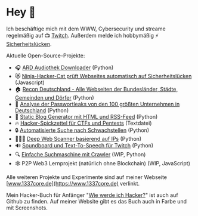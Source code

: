 # Hey 👋

Ich beschäftige mich mit dem WWW, Cybersecurity und streame regelmäßig 
auf 📺  [Twitch](https://www.twitch.tv/leetcore).
Außerdem melde ich hobbymäßig ⚡️ [Sicherheitslücken](https://www.1337core.de/hacks.htm).

Aktuelle Open-Source-Projekte:
			<ul>
	<li>🎧 <a href="https://github.com/Leetcore/audiothek-downloader">ARD Audiothek Downloader</a> (Python)</li>
				<li>😻 <a href="https://github.com/Leetcore/ninja-hacker-cat">Ninja-Hacker-Cat prüft Webseites automatisch auf Sicherheitslücken</a> (Javascript)</li>
				<li>🏠 <a href="https://github.com/Leetcore/recon-deutschland">Recon Deutschland - Alle Webseiten der Bundesländer, Städte, Gemeinden und Dörfer</a> (Python)</li>
				<li>🔑 <a href="https://github.com/Leetcore/password-leaks">Analyse der Passwortleaks von den 100 größten Unternehmen in Deutschland</a> (Python)</li>
				<li>📝 <a href="https://github.com/Leetcore/python-blog-generator">Static Blog Generator mit HTML und RSS-Feed</a> (Python)</li>
				<li>🔥 <a href="https://github.com/Leetcore/1337-observer">Hacker-Spickzettel für CTFs und Pentests</a> (Textdatei)</li>
				<li>🔒 <a href="https://github.com/Leetcore/vulnscanner-simple">Automatisierte Suche nach Schwachstellen</a> (Python)</li>
				<li>🕵🏻‍♂️ <a href="https://github.com/Leetcore/deepweb">Deep Web Scanner basierend auf IPs</a> (Python)</li>
				<li>🔊 <a href="https://github.com/Leetcore/twitch-soundboard">Soundboard und Text-To-Speech für Twitch</a> (Python)</li>
				<li>🔍 <a href="https://github.com/Leetcore/go-fiffy">Einfache Suchmaschine mit Crawler</a> (WIP, Python)</li>
				<li>🕸 P2P Web3 Lernprojekt (natürlich ohne Blockchain) (WIP, JavaScript)</li>
			</ul>

Alle weiteren Projekte und Experimente sind auf meiner Webseite 
[www.1337core.de](https://www.1337core.de) verlinkt.

Mein Hacker-Buch für Anfänger 
"[Wie werde ich Hacker?](https://github.com/Leetcore/wie-werde-ich-hacker)" 
ist auch auf Github zu finden. Auf meiner Website gibt es das Buch auch in 
Farbe und mit Screenshots.
